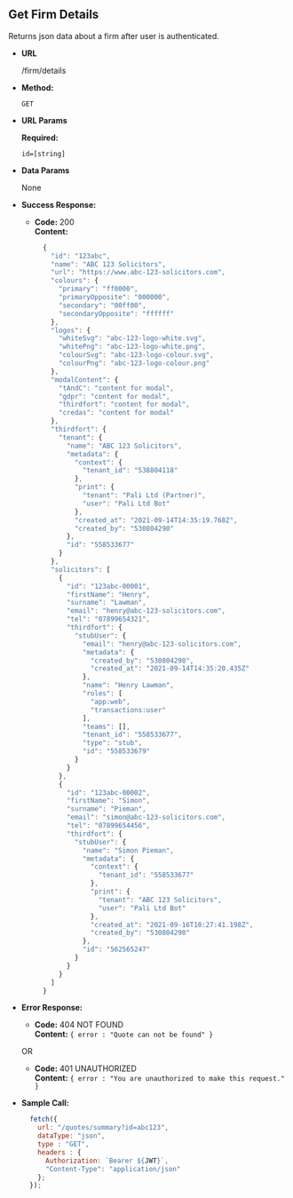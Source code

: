 ## **Get Firm Details**

Returns json data about a firm after user is authenticated.

- **URL**

  /firm/details

- **Method:**

  `GET`

- **URL Params**

  **Required:**

  `id=[string]`

- **Data Params**

  None

- **Success Response:**

  - **Code:** 200 <br />
    **Content:** 
    ```javascript
      {
        "id": "123abc",
        "name": "ABC 123 Solicitors",
        "url": "https://www.abc-123-solicitors.com",
        "colours": {
          "primary": "ff0000",
          "primaryOpposite": "000000",
          "secondary": "00ff00",
          "secondaryOpposite": "ffffff"
        },
        "logos": {
          "whiteSvg": "abc-123-logo-white.svg",
          "whitePng": "abc-123-logo-white.png",
          "colourSvg": "abc-123-logo-colour.svg",
          "colourPng": "abc-123-logo-colour.png"
        },
        "modalContent": {
          "tAndC": "content for modal",
          "gdpr": "content for modal",
          "thirdfort": "content for modal",
          "credas": "content for modal"
        },
        "thirdfort": {
          "tenant": {
            "name": "ABC 123 Solicitors",
            "metadata": {
              "context": {
                "tenant_id": "538804118"
              },
              "print": {
                "tenant": "Pali Ltd (Partner)",
                "user": "Pali Ltd Bot"
              },
              "created_at": "2021-09-14T14:35:19.768Z",
              "created_by": "530804290"
            },
            "id": "558533677"
          }
        },
        "solicitors": [
          {
            "id": "123abc-00001",
            "firstName": "Henry",
            "surname": "Lawman",
            "email": "henry@abc-123-solicitors.com",
            "tel": "07899654321",
            "thirdfort": {
              "stubUser": {
                "email": "henry@abc-123-solicitors.com",
                "metadata": {
                  "created_by": "530804290",
                  "created_at": "2021-09-14T14:35:20.435Z"
                },
                "name": "Henry Lawman",
                "roles": [
                  "app:web",
                  "transactions:user"
                ],
                "teams": [],
                "tenant_id": "558533677",
                "type": "stub",
                "id": "558533679"
              }
            }
          },
          {
            "id": "123abc-00002",
            "firstName": "Simon",
            "surname": "Pieman",
            "email": "simon@abc-123-solicitors.com",
            "tel": "07899654456",
            "thirdfort": {
              "stubUser": {
                "name": "Simon Pieman",
                "metadata": {
                  "context": {
                    "tenant_id": "558533677"
                  },
                  "print": {
                    "tenant": "ABC 123 Solicitors",
                    "user": "Pali Ltd Bot"
                  },
                  "created_at": "2021-09-16T10:27:41.198Z",
                  "created_by": "530804290"
                },
                "id": "562565247"
              }
            }
          }
        ]
      }
    ```

- **Error Response:**

  - **Code:** 404 NOT FOUND <br />
    **Content:** `{ error : "Quote can not be found" }`

  OR

  - **Code:** 401 UNAUTHORIZED <br />
    **Content:** `{ error : "You are unauthorized to make this request." }`

- **Sample Call:**

  ```javascript
    fetch({
      url: "/quotes/summary?id=abc123",
      dataType: "json",
      type : "GET",
      headers : {
        Authorization: `Bearer ${JWT}`,
        "Content-Type": "application/json"
      };
    });
  ```
